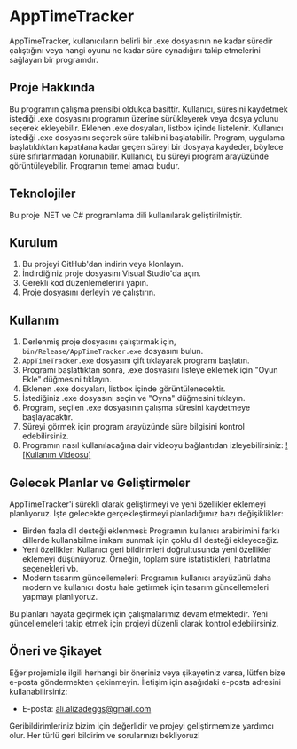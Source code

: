 # AppTimeTracker

AppTimeTracker, kullanıcıların belirli bir .exe dosyasının ne kadar süredir çalıştığını veya hangi oyunu ne kadar süre oynadığını takip etmelerini sağlayan bir programdır.

## Proje Hakkında

Bu programın çalışma prensibi oldukça basittir. Kullanıcı, süresini kaydetmek istediği .exe dosyasını programın üzerine sürükleyerek veya dosya yolunu seçerek ekleyebilir. Eklenen .exe dosyaları, listbox içinde listelenir. Kullanıcı istediği .exe dosyasını seçerek süre takibini başlatabilir. Program, uygulama başlatıldıktan kapatılana kadar geçen süreyi bir dosyaya kaydeder, böylece süre sıfırlanmadan korunabilir. Kullanıcı, bu süreyi program arayüzünde görüntüleyebilir. Programın temel amacı budur.

## Teknolojiler

Bu proje .NET ve C# programlama dili kullanılarak geliştirilmiştir.

## Kurulum

1. Bu projeyi GitHub'dan indirin veya klonlayın.
2. İndirdiğiniz proje dosyasını Visual Studio'da açın.
3. Gerekli kod düzenlemelerini yapın.
4. Proje dosyasını derleyin ve çalıştırın.


## Kullanım
1. Derlenmiş proje dosyasını çalıştırmak için, `bin/Release/AppTimeTracker.exe` dosyasını bulun.
2. `AppTimeTracker.exe` dosyasını çift tıklayarak programı başlatın.
3. Programı başlattıktan sonra, .exe dosyasını listeye eklemek için "Oyun Ekle" düğmesini tıklayın.
4. Eklenen .exe dosyaları, listbox içinde görüntülenecektir.
5. İstediğiniz .exe dosyasını seçin ve "Oyna" düğmesini tıklayın.
6. Program, seçilen .exe dosyasının çalışma süresini kaydetmeye başlayacaktır.
7. Süreyi görmek için program arayüzünde süre bilgisini kontrol edebilirsiniz.
8. Programın nasıl kullanılacağına dair videoyu bağlantıdan izleyebilirsiniz: [![Kullanım Videosu]](https://youtu.be/I2GQA_NVEE4)

## Gelecek Planlar ve Geliştirmeler

AppTimeTracker'i sürekli olarak geliştirmeyi ve yeni özellikler eklemeyi planlıyoruz. İşte gelecekte gerçekleştirmeyi planladığımız bazı değişiklikler:

- Birden fazla dil desteği eklenmesi: Programın kullanıcı arabirimini farklı dillerde kullanabilme imkanı sunmak için çoklu dil desteği ekleyeceğiz.
- Yeni özellikler: Kullanıcı geri bildirimleri doğrultusunda yeni özellikler eklemeyi düşünüyoruz. Örneğin, toplam süre istatistikleri, hatırlatma seçenekleri vb.
- Modern tasarım güncellemeleri: Programın kullanıcı arayüzünü daha modern ve kullanıcı dostu hale getirmek için tasarım güncellemeleri yapmayı planlıyoruz.

Bu planları hayata geçirmek için çalışmalarımız devam etmektedir. Yeni güncellemeleri takip etmek için projeyi düzenli olarak kontrol edebilirsiniz.


## Öneri ve Şikayet

Eğer projemizle ilgili herhangi bir öneriniz veya şikayetiniz varsa, lütfen bize e-posta göndermekten çekinmeyin. İletişim için aşağıdaki e-posta adresini kullanabilirsiniz:

- E-posta: [ali.alizadeggs@gmail.com](mailto:ali.alizadeggs@gmail.com)

Geribildirimleriniz bizim için değerlidir ve projeyi geliştirmemize yardımcı olur. Her türlü geri bildirim ve sorularınızı bekliyoruz!


